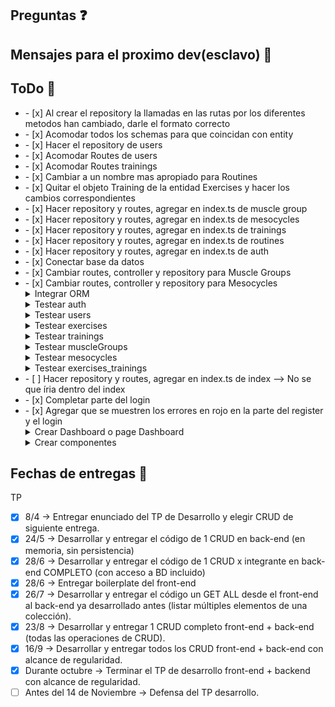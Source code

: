 
## Preguntas ❓


## Mensajes para el proximo dev(esclavo) 📨

## ToDo 📃

<ul> 
<li>- [x] Al crear el repository la llamadas en las rutas por los diferentes metodos han cambiado, darle el formato correcto</li>
<li>- [x] Acomodar todos los schemas para que coincidan con entity</li>
<li>- [x] Hacer el repository de users</li>
<li>- [x] Acomodar Routes de users</li>
<li>- [x] Acomodar Routes trainings</li>
<li>- [x] Cambiar a un nombre mas apropiado para Routines</li>
<li>- [x] Quitar el objeto Training de la entidad Exercises y hacer los cambios correspondientes</li>
<li>- [x] Hacer repository y routes, agregar en index.ts de muscle group</li>
<li>- [x] Hacer repository y routes, agregar en index.ts de mesocycles</li>
<li>- [x] Hacer repository y routes, agregar en index.ts de trainings</li>
<li>- [x] Hacer repository y routes, agregar en index.ts de routines</li>
<li>- [x] Hacer repository y routes, agregar en index.ts de auth</li>
<li>- [x] Conectar base da datos</li>
<li>- [x] Cambiar routes, controller y repository para Muscle Groups</li>
<li>- [x] Cambiar routes, controller y repository para Mesocycles</li>
<details>
    <summary>Integrar ORM</summary>
    <ul>
        <li>- [x] Integrar Auth y Users </li>
        <li>- [x] Integrar trainings </li>
        <li>- [x] Integrar mesocycle </li>
        <li>- [x] Integrar trainingsMethods </li>
        <li>- [x] Integrar exercises </li>
        <li>- [x] Integrar MuscleGroups </li>
        <li>- [x] Integrar exercises_trainings </li>
    </ul>
</details>
<details>
    <summary>Testear auth</summary>
        <ul>
            <li>- [x] Create/Register </li>
            <li>- [x] Login </li>
            <li>- [x] Logout </li>
            <li>- [x] Protected route </li> 
        </ul>
</details>
<details>
    <summary>Testear users</summary>
        <ul>
            <li>- [x] Get alls</li>
            <li>- [x] Get one </li>
            <li>- [x] Update </li>
            <li>- [x] Delete </li>
        </ul>
</details>
<details>
    <summary>Testear exercises</summary>
        <ul>
            <li>- [x] Get alls</li>
            <li>- [x] Get one </li>
            <li>- [x] Create </li>
            <li>- [x] Update </li>
            <li>- [x] Delete </li>
        </ul> 
    <summary>Testear calisthenics progression</summary>
        <ul>
            <li>- [x] Get alls</li>
            <li>- [x] Get one </li>
            <li>- [x] Create </li>
            <li>- [x] Update </li>
            <li>- [x] Delete </li>
        </ul> 
    
</details>
<details>
    <summary>Testear trainings</summary>
        <ul>
            <li>- [x] Get alls</li>
            <li>- [x] Get one </li>
            <li>- [x] Create </li>
            <li>- [x] Update </li>
            <li>- [x] Delete </li>
        </ul>
</details>
<details>
    <summary>Testear muscleGroups</summary>
        <ul>
            <li>- [x] Get alls</li>
            <li>- [x] Get one </li>
            <li>- [x] Create </li>
            <li>- [x] Update </li>
            <li>- [x] Delete </li>
        </ul>
</details>
<details>
    <summary>Testear mesocycles</summary>
        <ul>
            <li>- [x] Get alls</li>
            <li>- [x] Get one </li>
            <li>- [x] Create </li>
            <li>- [x] Update </li>
            <li>- [x] Delete </li>
        </ul>
</details>
<details>
    <summary>Testear exercises_trainings</summary>
        <ul>
            <li>- [x] Get alls</li>
            <li>- [x] Get one </li>
            <li>- [x] Create </li>
            <li>- [x] Update </li>
            <li>- [x] Delete </li>
        </ul>
</details>
<li>- [ ] Hacer repository y routes, agregar en index.ts de index --> No se que íria dentro del index</li>
<li>- [x] Completar parte del login </li>
<li>- [x]  Agregar que se muestren los errores en rojo en la parte del register y el login </li>
<details>
<summary>Crear Dashboard o page Dashboard</summary>
    <ul>
        <li>- [ ]  Colocar todos los componentes </li>
        <li>- [ ]  Cada vez que se toque algún componente ir a una página especifica por componente o analizar si se puede hacer que los componentes se abran como una ventana central de notion </li>
    </ul>
</details>
<details>
    <summary>  Crear componentes </summary>
    <ul>
        <li>- [x]  Activity by month, weekly or year </li>
        <li>- [x]  DayRoutine </li>
            <li>- [ ]  Posibilidad de hacer un CRUD en training y en TrainingsExercises, el componente debe funcionar usando un GET ONE mostrando el training del día de la fecha mas todos los objetos TrainingsExercises </li>
            <li>- [x]  Cada día será clickeable donde aparece la opción de crear un Training C o modificar el que este hecho (GET ONE Training by user loged and this mesocycle), o sea, poder hacer un CRUD
        <li>- [x]  Exercises/ Exercises filtred by muscle group / Exercises filtred by Training Method and muscle group </li>
        <li>- [x]  Muscle group / Muscle group </li>
            <li>- [x]  Dentro de cada tarjeta o box de muscle group debería haber un despliegue (GET ALL )de exercises donde si tocas algún Exercises podes hacer un CRUD </li>
    </ul>
</details>
</ul>

## Fechas de entregas 📅

TP

- [x] 8/4 -> Entregar enunciado del TP de Desarrollo y elegir CRUD de siguiente entrega.
- [x] 24/5 -> Desarrollar y entregar el código de 1 CRUD en back-end (en memoria, sin persistencia)
- [x] 28/6 -> Desarrollar y entregar el código de 1 CRUD x integrante en back-end COMPLETO (con acceso a BD incluido)
- [x] 28/6 -> Entregar boilerplate del front-end
- [x] 26/7 -> Desarrollar y entregar el código un GET ALL desde el front-end al back-end ya desarrollado antes (listar múltiples elementos de una colección).
- [x] 23/8 -> Desarrollar y entregar 1 CRUD completo front-end + back-end (todas las operaciones de CRUD).
- [x] 16/9 -> Desarrollar y entregar todos los CRUD front-end + back-end con alcance de regularidad.
- [x] Durante octubre -> Terminar el TP de desarrollo front-end + backend con alcance de regularidad.
- [ ] Antes del 14 de Noviembre -> Defensa del TP desarrollo.
